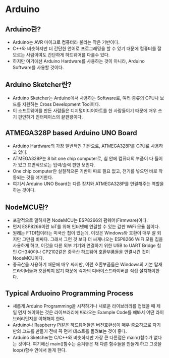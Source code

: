 Arduino
=======

Arduino란?
----------

* Arduino는 AVR 마이크로 컴퓨터라 불리는 작은 기반이다.  
* C++와 비슷하지만 더 간단한 언어로 프로그래밍을 할 수 있기 때문에 컴퓨터를 잘 모르는 사람이여도 간단하게 하드웨어를 다룰수 있다.  
* 하지만 여기에선 Arduino Hardware를 사용하는 것이 아니라, Arduino Software를 사용할 것이다.  


Arduino Sketcher란?
-------------------

* Arduino Sketcher는 Arduino에서 사용하는 Software로, 여러 종류의 CPU나 보드를 지원하는 Cross Development Tool이다.  
* 이 소프트웨어를 만든 사람들은 디지털미디어아트를 한 사람들이기 때문에 매우 쓰기 편안하기 인터페이스의 끝판왕이다.  


ATMEGA328P based Arduino UNO Board
----------------------------------

* Arduino Hardware의 가장 일반적인 기반으로, ATMEGA328P를 CPU로 사용하고 있다.  
* ATMEGA328P는 8 bit one chip computer로, 칩 안에 컴퓨터의 부품이 다 들어가 있고 표면적으로는 입력/출력 핀만 보인다.  
* One chip computer란 실질적으론 기반이 따로 필요 없고, 전기를 넣으면 바로 작동되는 것을 얘기한다.  
* 여기서 Arduino UNO Board는 다른 장치와 ATMEGA328P를 연결해주는 역할을 하는 것이다.  


NodeMCU란?
----------
* 포괄적으로 말하자면 NodeMCU는 ESP8266의 펌웨어(Firmware)이다.  
* 먼저 ESP8266이란 IoT를 위해 인터넷에 연결할 수 있는 값싼 WiFi 모듈 칩이다.   
* 원래는 FTDI칩이라는 미국산 칩이 있는데, 이것은 Windows와 호환이 매우 잘 되지만 그만큼 비싸다.  그래서 그런 것 보다 더 싸게나오는 ESP8266 WiFi 모듈 칩을 사용하게 하고, 이것을 다른 외부 기기와 연결하기 위한 USB to UART Bridge 칩인 CH340이나 CP2102같은 중국산 하드웨어 호환부품들을 연결시킨 것이 NodeMCU이다.   
* 중국산을 사용하기 때문에 매우 싸지만, 이런 호환부품들은 Windows의 기본 탑재 드라이버들과 호환되지 않기 때문에 각자의 디바이스드라이버를 직접 설치해야한다.  


Typical Arduoino Programming Process
------------------------------------

* 새롭게 Arduino Programming을 시작하거나 새로운 라이브러리를 접했을 때 제일 먼저 해야하는 것은 라이브러리에 따라오는 Example Code를 해봐서 어떤 라이브러리인지를 이해해야 한다.  
* Arduino나 Raspberry Pi같은 하드웨어들은 버전호환성이 매우 중요하므로 자기만의 코드를 만들기 전에 꼭 먼저 테스트를 돌려보는 것이 좋다.  
* Arduino Sketcher는 C/C++와 비슷하지만 가장 큰 다른점은 main()함수가 없다는 것이다. 여기에선 main()함수는 숨겨놓은 채 다른 함수들을 만들게 하고 그것을 loop()함수 안에서 돌게 한다.  
